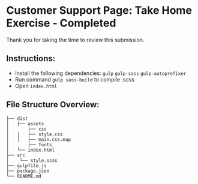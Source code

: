 # Customer Support Page: Take Home Exercise - Completed

Thank you for taking the time to review this submission.

## Instructions:

* Install the following dependencies: `gulp` `gulp-sass` `gulp-autoprefixer` 
* Run command `gulp sass-build` to compile .scss 
* Open `index.html`

## File Structure Overview:
```
├── dist
│   ├── assets
│		├── css
│   │   ├── style.css
│   │   ├── main.css.map
│		├── fonts
│   └── index.html
├── src
│    └── style.scss
├── gulpfile.js
├── package.json
└── README.md
```
